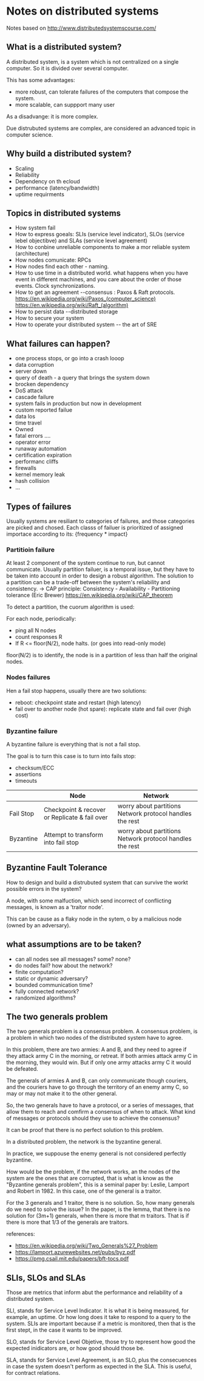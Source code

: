 
# Notes on distributed systems

Notes based on http://www.distributedsystemscourse.com/

## What is a distributed system?

A distributed system, is a system which is not centralized on a single computer. So it is divided over several computer. 

This has some advantages:
- more robust, can tolerate failures of the computers that compose the system.
- more scalable, can suppport many user

As a disadvange: it is more complex. 

Due distrubuted systems are complex, are considered an advanced topic in computer science.

## Why build a distributed system?

- Scaling
- Reliability
- Dependency on th ecloud
- performance (latency/bandwidth)
- uptime requirments

## Topics in distributed systems

- How system fail 
- How to express goeals: SLIs (service level indicator), SLOs (service lebel objectibve) and SLAs (service level agreement)
- How to conbine unreliable components to make a mor reliable system (architecture)
- How nodes comunicate: RPCs 
- How nodes find each other - naming. 
- How to use time in a distributed world. what happens when you have event in different machines, and you care about the order of those events. Clock synchronizations. 
- How to get an agreement --consensus : Paxos & Raft protocols. https://en.wikipedia.org/wiki/Paxos_(computer_science) https://en.wikipedia.org/wiki/Raft_(algorithm)
- How to persist data --distributed storage
- How to secure your system
- How to operate your distributed system -- the art of SRE

## What failures can happen?

- one process stops, or go into a crash looop
- data corruption
- server down
- query of death - a query that brings the system down
- brocken dependency
- DoS attack
- cascade failure 
- system fails in production but now in development
- custom reported failue
- data los
- time travel
- Owned
- fatal errors .... 
- operator error
- runaway automation
- certification expiration
- performanc cliffs
- firewalls 
- kernel memory leak
- hash collision
- ...

## Types of failures

Usually systems are resiliant to categories of failures, and those categories are picked and chosed. Each classs of failuer is prioritized of assigned importace according to its: {frequency * impact} 

### Partitioin failure

At least 2 component of the system continue to run, but cannot communicate. Usually partition failuer, is a temporal issue, 
but they have to be taken into account in order to design a robust algorithm. The solution to a partition can be a trade-off between the system's reliability and consistency. -> CAP principle: Consistency - Availability - Partitioning tolerance (Eric Brewer) https://en.wikipedia.org/wiki/CAP_theorem

To detect a partition, the cuorum algorithm is used:

For each node, periodically:
- ping all N nodes
- count responses R
- If R <= floor(N/2), node halts. (or goes into read-only mode)

floor(N/2) is to identify, the node is in a partition of less than half the original nodes.

### Nodes failures

Hen a fail stop happens, usually there are two solutions: 

- reboot: checkpoint state and restart (high latency)
- fail over to another node (hot spare): replicate state and fail over (high cost)

### Byzantine failure

A byzantine failure is everything that is not a fail stop. 

The goal is to turn this case is to turn into fails stop:
- checksum/ECC
- assertions
- timeouts


|    | Node | Network |
| --- | --- | --- | 
| Fail Stop | Checkpoint & recover or Replicate & fail over | worry about partitions Network protocol handles the rest | 
| Byzantine | Attempt to transform into fail stop | worry about partitions Network protocol handles the rest | 

## Byzantine Fault Tolerance

How to design and build a distrubuted system that can survive the workt possible errors in the system?

A node, with some malfuction, which send incorrect of conflicting messages, is known as a 'traitor node'. 

This can be cause as a flaky node in the sytem, o by a malicious node (owned by an adversary). 

## what assumptions are to be taken?

- can all nodes see all messages? some? none?
- do nodes fail? how about the network?
- finite computation?
- static or dynamic adversary? 
- bounded communication time?
- fully connected network?
- randomized algorithms?

## The two generals problem

The two generals problem is a consensus problem. A consensus problem, is a problem in which two nodes
of the distributed system have to agree. 

In this problem, there are two armies: A and B, and they need to agree if they attack army C in the morning, or retreat. If both armies attack army C in the morning, they would win. But if only one army attacks army C
it would be defeated. 

The generals of armies A and B, can only communicate though couriers, and the couriers have to go through 
the territory of an enemy army C, so may or may not make it to the other general. 

So, the two generals have to have a protocol, or a series of messages, that allow them to reach and comfirm a consensus of when to attack. What kind of messages or protocols should they use to achieve the consensus?

It can be proof that there is no perfect solution to this problem. 

In a distributed problem, the network is the byzantine general. 

In practice, we suppouse the enemy general is not considered perfectly byzantine. 

How would be the problem, if the network works, an the nodes of the system are the ones that are corrupted, 
that is what is know as the "Byzantine generals problem", this is a seminal paper by: Leslie, Lamport and Robert in 1982. In this case, one of the general is a traitor. 

For the 3 generals and 1 traitor, there is no solution. So, how many generals do we need to solve the issue?
In the paper, is the lemma, that there is no solution for (3m+1) generals, when there is more that m traitors. That is if there is more that 1/3 of the generals are traitors.

references:
- https://en.wikipedia.org/wiki/Two_Generals%27_Problem
- https://lamport.azurewebsites.net/pubs/byz.pdf
- https://pmg.csail.mit.edu/papers/bft-tocs.pdf


## SLIs, SLOs and SLAs

Those are metrics that inform abut the performance and reliability of
a distributed system.

SLI, stands for Service Level Indicator. It is what it is being 
measured, for example, an uptime. Or how long does it take to
respond to a query to the system. SLIs are important because if a 
metric is monitored, then that is the first stept, in the case
it wants to be improved. 

SLO, stands for Service Level Objetive, those try to represent how 
good the expected inidicators are, or how good should those be.

SLA, stands for Service Level Agreement, is an SLO, plus the consecuences
in case the system doesn't perform as expected in the SLA. This is
useful, for contract relations. 




